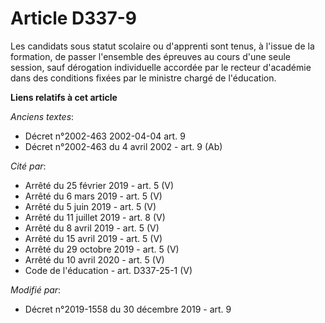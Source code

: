 # Article D337-9

Les candidats sous statut scolaire ou d'apprenti sont tenus, à l'issue de la formation, de passer l'ensemble des épreuves au
cours d'une seule session, sauf dérogation individuelle accordée par le recteur d'académie dans des conditions fixées par le
ministre chargé de l'éducation.

**Liens relatifs à cet article**

_Anciens textes_:

  - Décret n°2002-463 2002-04-04 art. 9
  - Décret n°2002-463 du 4 avril 2002 - art. 9 (Ab)

_Cité par_:

  - Arrêté du 25 février 2019 - art. 5 (V)
  - Arrêté du 6 mars 2019 - art. 5 (V)
  - Arrêté du 5 juin 2019 - art. 5 (V)
  - Arrêté du 11 juillet 2019 - art. 8 (V)
  - Arrêté du 8 avril 2019 - art. 5 (V)
  - Arrêté du 15 avril 2019 - art. 5 (V)
  - Arrêté du 29 octobre 2019 - art. 5 (V)
  - Arrêté du 10 avril 2020 - art. 5 (V)
  - Code de l'éducation - art. D337-25-1 (V)

_Modifié par_:

  - Décret n°2019-1558 du 30 décembre 2019 - art. 9
